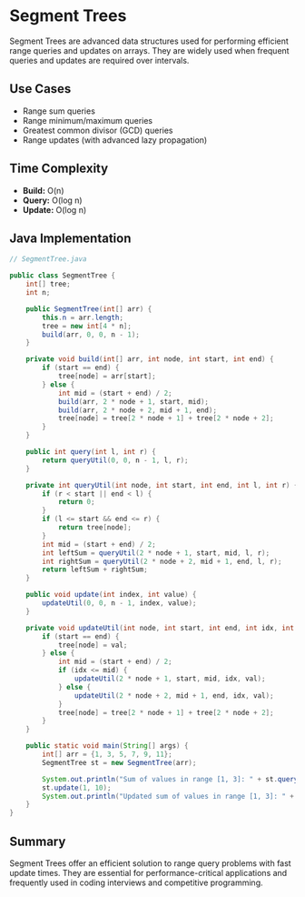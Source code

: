 # Segment Trees

Segment Trees are advanced data structures used for performing efficient range queries and updates on arrays. They are widely used when frequent queries and updates are required over intervals.

## Use Cases

- Range sum queries
- Range minimum/maximum queries
- Greatest common divisor (GCD) queries
- Range updates (with advanced lazy propagation)

## Time Complexity

- **Build:** O(n)
- **Query:** O(log n)
- **Update:** O(log n)

## Java Implementation

```java
// SegmentTree.java

public class SegmentTree {
    int[] tree;
    int n;

    public SegmentTree(int[] arr) {
        this.n = arr.length;
        tree = new int[4 * n];
        build(arr, 0, 0, n - 1);
    }

    private void build(int[] arr, int node, int start, int end) {
        if (start == end) {
            tree[node] = arr[start];
        } else {
            int mid = (start + end) / 2;
            build(arr, 2 * node + 1, start, mid);
            build(arr, 2 * node + 2, mid + 1, end);
            tree[node] = tree[2 * node + 1] + tree[2 * node + 2];
        }
    }

    public int query(int l, int r) {
        return queryUtil(0, 0, n - 1, l, r);
    }

    private int queryUtil(int node, int start, int end, int l, int r) {
        if (r < start || end < l) {
            return 0;
        }
        if (l <= start && end <= r) {
            return tree[node];
        }
        int mid = (start + end) / 2;
        int leftSum = queryUtil(2 * node + 1, start, mid, l, r);
        int rightSum = queryUtil(2 * node + 2, mid + 1, end, l, r);
        return leftSum + rightSum;
    }

    public void update(int index, int value) {
        updateUtil(0, 0, n - 1, index, value);
    }

    private void updateUtil(int node, int start, int end, int idx, int val) {
        if (start == end) {
            tree[node] = val;
        } else {
            int mid = (start + end) / 2;
            if (idx <= mid) {
                updateUtil(2 * node + 1, start, mid, idx, val);
            } else {
                updateUtil(2 * node + 2, mid + 1, end, idx, val);
            }
            tree[node] = tree[2 * node + 1] + tree[2 * node + 2];
        }
    }

    public static void main(String[] args) {
        int[] arr = {1, 3, 5, 7, 9, 11};
        SegmentTree st = new SegmentTree(arr);

        System.out.println("Sum of values in range [1, 3]: " + st.query(1, 3)); // 15
        st.update(1, 10);
        System.out.println("Updated sum of values in range [1, 3]: " + st.query(1, 3)); // 22
    }
}
```

## Summary

Segment Trees offer an efficient solution to range query problems with fast update times. They are essential for performance-critical applications and frequently used in coding interviews and competitive programming.

